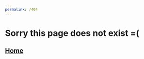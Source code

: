 ```yaml
---
permalink: /404
---
```


Sorry this page does not exist =(
=================================

[Home](/)
---------
